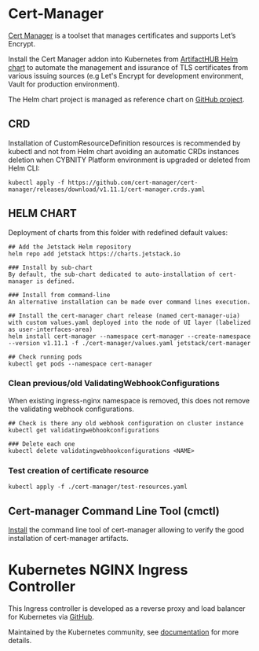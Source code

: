 # Cert-Manager
[Cert Manager](https://cert-manager.io/docs/) is a toolset that manages certificates and supports Let’s Encrypt.

Install the Cert Manager addon into Kubernetes from [ArtifactHUB Helm chart](https://artifacthub.io/packages/helm/cert-manager/cert-manager) to automate the management and issurance of TLS certificates from various issuing sources (e.g Let's Encrypt for development environment, Vault for production environment).

The Helm chart project is managed as reference chart on [GitHub project](https://github.com/cert-manager/cert-manager).

## CRD
Installation of CustomResourceDefinition resources is recommended by kubectl and not from Helm chart avoiding an automatic CRDs instances deletion when CYBNITY Platform environment is upgraded or deleted from Helm CLI:

```shell
kubectl apply -f https://github.com/cert-manager/cert-manager/releases/download/v1.11.1/cert-manager.crds.yaml
```

## HELM CHART
Deployment of charts from this folder with redefined default values:

```shell
## Add the Jetstack Helm repository
helm repo add jetstack https://charts.jetstack.io

### Install by sub-chart
By default, the sub-chart dedicated to auto-installation of cert-manager is defined.

### Install from command-line
An alternative installation can be made over command lines execution.

## Install the cert-manager chart release (named cert-manager-uia) with custom values.yaml deployed into the node of UI layer (labelized as user-interfaces-area)
helm install cert-manager --namespace cert-manager --create-namespace --version v1.11.1 -f ./cert-manager/values.yaml jetstack/cert-manager

## Check running pods
kubectl get pods --namespace cert-manager
```

### Clean previous/old ValidatingWebhookConfigurations
When existing ingress-nginx namespace is removed, this does not remove the validating webhook configurations.

```shell
## Check is there any old webhook configuration on cluster instance
kubectl get validatingwebhookconfigurations

### Delete each one
kubectl delete validatingwebhookconfigurations <NAME>

```

### Test creation of certificate resource

```shell
kubectl apply -f ./cert-manager/test-resources.yaml
```

## Cert-manager Command Line Tool (cmctl)
[Install](https://cert-manager.io/docs/reference/cmctl/#installation) the command line tool of cert-manager allowing to verify the good installation of cert-manager artifacts.

# Kubernetes NGINX Ingress Controller
This Ingress controller is developed as a reverse proxy and load balancer for Kubernetes via [GitHub](https://github.com/kubernetes/ingress-nginx).

Maintained by the Kubernetes community, see [documentation](https://kubernetes.github.io/ingress-nginx/) for more details.
